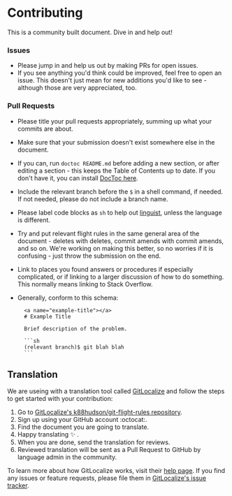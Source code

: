 # Contributing

This is a community built document. Dive in and help out!

### Issues

- Please jump in and help us out by making PRs for open issues.
- If you see anything you'd think could be improved, feel free to open an issue. This doesn't just mean for new additions you'd like to see - although those are very appreciated, too.

### Pull Requests

- Please title your pull requests appropriately, summing up what your commits are about.
- Make sure that your submission doesn't exist somewhere else in the document.
- If you can, run `doctoc README.md` before adding a new section, or after editing a section - this keeps the Table of Contents up to date. If you don't have it, you can install [DocToc here](https://github.com/thlorenz/doctoc).
- Include the relevant branch before the `$` in a shell command, if needed. If not needed, please do not include a branch name.
- Please label code blocks as `sh` to help out [linguist](https://github.com/github/linguist), unless the language is different.
- Try and put relevant flight rules in the same general area of the document - deletes with deletes, commit amends with commit amends, and so on. We're working on making this better, so no worries if it is confusing - just throw the submission on the end.
- Link to places you found answers or procedures if especially complicated, or if linking to a larger discussion of how to do something. This normally means linking to Stack Overflow.
- Generally, conform to this schema:

        <a name="example-title"></a>
        # Example Title

        Brief description of the problem.

        ```sh
        (relevant branch)$ git blah blah
        ```

## Translation

We are useing with a translation tool called [GitLocalize][gl] and follow the steps to get started with your contribution:

1. Go to [GitLocalize's k88hudson/git-flight-rules repository][gl-repo].
1. Sign up using your GitHub account :octocat:.
1. Find the document you are going to translate. 
1. Happy translating :sparkles: .
1. When you are done, send the translation for reviews.
1. Reviewed translation will be sent as a Pull Request to GitHub by language admin in the community.

To learn more about how GitLocalize works, visit their [help page][gl-help]. If you find any issues or feature requests, please file them in [GitLocalize's issue tracker][gl-issue-tracker].

[gl]: https://gitlocalize.com
[gl-help]: https://docs.gitlocalize.com/ 
[gl-issue-tracker]: https://github.com/gitlocalize/feedback
[gl-repo]: https://gitlocalize/repo/598
